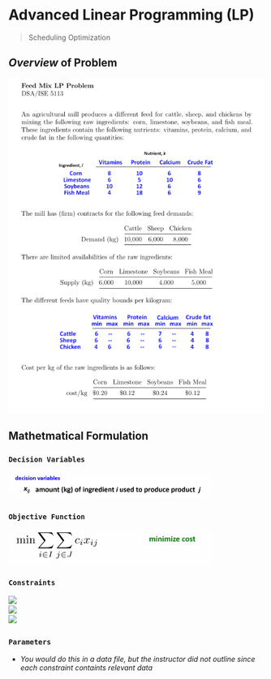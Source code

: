 # Advanced Linear Programming (LP)
> Scheduling Optimization

## *Overview* of Problem
<img src = "Images/overview.png" width = 550> <br>

## Mathetmatical Formulation

### `Decision Variables`
<img src = "Images/decision.png" width = 400> <br>

### `Objective Function`
<img src = "Images/objective.png" width = 400> <br>

### `Constraints`
<img src = "Images/c1.png" width = 400> <br>
<img src = "Images/c2.png" width = 400> <br>
<img src = "Images/c3.png" width = 400> <br>

### `Parameters`
* *You would do this in a data file, but the instructor did not outline since each constraint containts relevant data*


